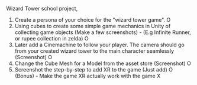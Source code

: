 Wizard Tower school project,

1) Create a persona of your choice for the "wizard tower game".                                                                                                          O
2) Using cubes to create some simple game mechanics in Unity of collecting game objects (Make a few screenshots) - (E.g Infinite Runner, or rupee collection in zelda)   O
3) Later add a Cinemachine to follow your player. The camera should go from your created wizard tower to the main character seamlessly (Screenshot)                      O
4) Change the Cube Mesh for a Model from the asset store (Screenshot)                                                                                                    O
5) Screenshot the step-by-step to add XR to the game (Just add)                                                                                                          O
(Bonus) - Make the game XR actually work with the game                                                                                                                   X
